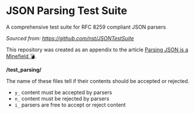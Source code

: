 # JSON Parsing Test Suite
A comprehensive test suite for RFC 8259 compliant JSON parsers

_Sourced from: https://github.com/nst/JSONTestSuite_

This repository was created as an appendix to the article [Parsing JSON is a Minefield 💣](http://seriot.ch/parsing_json.php).

**/test\_parsing/**

The name of these files tell if their contents should be accepted or rejected.

- `y_` content must be accepted by parsers
- `n_` content must be rejected by parsers
- `i_` parsers are free to accept or reject content
